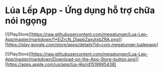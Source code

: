 # Lúa Lếp App - Ứng dụng hỗ trợ chữa nói ngọng

[![PlayStore][https://raw.githubusercontent.com/megatunger/Lua-Lep-App/master/markdown/1*EiZrcN_DIapbZaxutxbZRA.png]][https://play.google.com/store/apps/details?id=com.megatunger.lualepapp]

[![PlayStore][https://raw.githubusercontent.com/megatunger/Lua-Lep-App/master/markdown/Download-on-the-App-Store-button.png]][https://apps.apple.com/us/app/lúa-lếp/id1519995438]